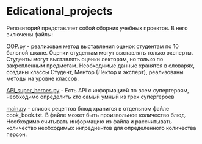 # Edicational_projects
Репозиторий представляет собой сборник учебных проектов.
В него включены файлы:
<p> <a href="https://github.com/INadezhda/Edicational_projects/blob/main/OOP.py">OOP.py</a> - реализован метод выставления оценок студентам по 10 бальной шкале. Оценки студентам  могут выставлять только  эксперты. Студенты могут выставлять оценки лекторам,  но только по закрепленным предметам.
         Необходимые данные хранятся в словарях, созданы классы Студент, Ментор (Лектор и эксперт), реализованы методы на уровне классов.</p>    
<p>
         <a href="https://github.com/INadezhda/Edicational_projects/blob/main/API_super_heroes.py">API_super_heroes.py</a> - Есть API  с информацией по всем супергероям, необходимо определить кто самый  умный из трех супергероев
</p>
<p>
         <a href="https://github.com/INadezhda/Edicational_projects/blob/main/main.py">main.py</a> - cписок рецептов блюд хранится в отдельном файле cook_book.txt. В файле может быть произвольное количество блюд. Необходимо считывать информацию из файла и рассчитывать количество необходимых ингредиентов для определенного количества персон.
</p>
